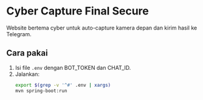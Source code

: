 # Cyber Capture Final Secure

Website bertema cyber untuk auto-capture kamera depan dan kirim hasil ke Telegram.

## Cara pakai
1. Isi file `.env` dengan BOT_TOKEN dan CHAT_ID.
2. Jalankan:
   ```bash
   export $(grep -v '^#' .env | xargs)
   mvn spring-boot:run
